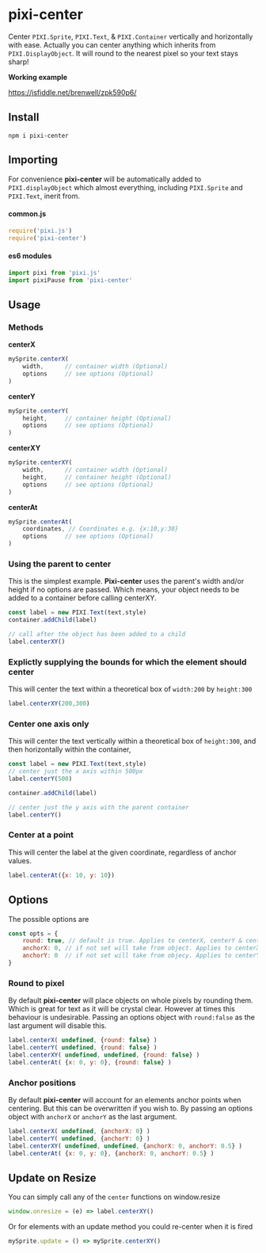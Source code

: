 # pixi-center

Center `PIXI.Sprite`, `PIXI.Text`, & `PIXI.Container` vertically and horizontally with ease. Actually you can center anything which inherits from `PIXI.DisplayObject`. It will round to the nearest pixel so your text stays sharp!

**Working example**

https://jsfiddle.net/brenwell/zpk590p6/


## Install

```shell
npm i pixi-center
```

## Importing

For convenience **pixi-center** will be automatically added to `PIXI.displayObject` which almost everything, including `PIXI.Sprite` and `PIXI.Text`, inerit from.

#### common.js

```js
require('pixi.js')
require('pixi-center')
```

#### es6 modules

```js
import pixi from 'pixi.js'
import pixiPause from 'pixi-center'
```

## Usage

### Methods

**centerX**

```js
mySprite.centerX(
    width,      // container width (Optional)
    options     // see options (Optional)
)
```

**centerY**

```js
mySprite.centerY(
    height,     // container height (Optional)
    options     // see options (Optional)
)
```

**centerXY**

```js
mySprite.centerXY(
    width,      // container width (Optional)
    height,     // container height (Optional)
    options     // see options (Optional)
)
```

**centerAt**

```js
mySprite.centerAt(
    coordinates, // Coordinates e.g. {x:10,y:30}
    options     // see options (Optional)
)
```


### Using the parent to center

This is the simplest example. **Pixi-center** uses the parent's width and/or height if no options are passed. Which means, your object needs to be added to a container before calling centerXY.

```js
const label = new PIXI.Text(text,style)
container.addChild(label)

// call after the object has been added to a child
label.centerXY()
```

### Explictly supplying the bounds for which the element should center

This will center the text within a theoretical box of `width:200` by `height:300`

```js
label.centerXY(200,300)
```

### Center one axis only

This will center the text vertically within a theoretical box of `height:300`, and then horizontally within the container,

```js
const label = new PIXI.Text(text,style)
// center just the x axis within 500px
label.centerY(500)

container.addChild(label)

// center just the y axis with the parent container
label.centerY()
```

### Center at a point

This will center the label at the given coordinate, regardless of anchor values.

```js
label.centerAt({x: 10, y: 10})
```

## Options

The possible options are

```js
const opts = {
    round: true, // default is true. Applies to centerX, centerY & centerXY.
    anchorX: 0, // if not set will take from object. Applies to centerX & centerXY.
    anchorY: 0  // if not set will take from objecy. Applies to centerY & centerXY.
}
```

### Round to pixel

By default **pixi-center** will place objects on whole pixels by rounding them. Which is great for text as it will be crystal clear. However at times this behaviour is undesirable. Passing an options object with `round:false` as the last argument will disable this.

```js
label.centerX( undefined, {round: false} )
label.centerY( undefined, {round: false} )
label.centerXY( undefined, undefined, {round: false} )
label.centerAt( {x: 0, y: 0}, {round: false} )
```

### Anchor positions

By default **pixi-center** will account for an elements anchor points when centering. But this can be overwritten if you wish to. By passing an options object with `anchorX` or `anchorY` as the last argument.

```js
label.centerX( undefined, {anchorX: 0} )
label.centerY( undefined, {anchorY: 0} )
label.centerXY( undefined, undefined, {anchorX: 0, anchorY: 0.5} )
label.centerAt( {x: 0, y: 0}, {anchorX: 0, anchorY: 0.5} )
```

## Update on Resize

You can simply call any of the `center` functions on window.resize

```js
window.onresize = (e) => label.centerXY()
```

Or for elements with an update method you could re-center when it is fired

```js
mySprite.update = () => mySprite.centerXY()
```
